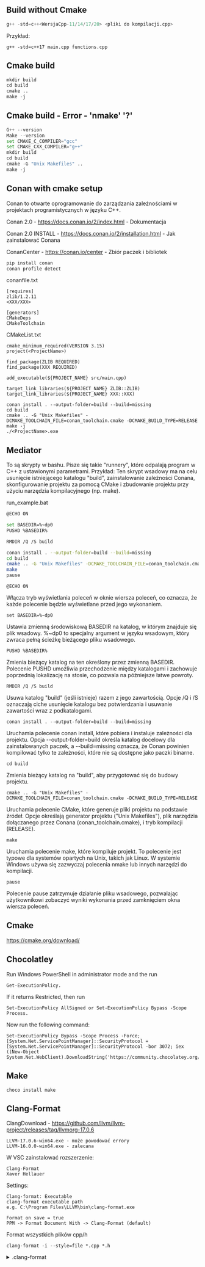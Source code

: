 ## Build without Cmake
```python
g++ -std=c++<WersjaCpp-11/14/17/20> <pliki do kompilacji.cpp>
```
Przykład:
```
g++ -std=c++17 main.cpp functions.cpp
```
## Cmake build

```python
mkdir build
cd build
cmake ..
make -j
```
## Cmake build - Error - 'nmake' '?' 

```python
G++ --version
Make --version
set CMAKE_C_COMPILER="gcc"
set CMAKE_CXX_COMPILER="g++"
mkdir build
cd build
cmake -G "Unix Makefiles" ..
make -j
```
## Conan with cmake setup 
Conan to otwarte oprogramowanie do zarządzania zależnościami w projektach programistycznych w języku C++. 

Conan 2.0 - https://docs.conan.io/2/index.html - Dokumentacja

Conan 2.0 INSTALL - https://docs.conan.io/2/installation.html - Jak zainstalować Conana

ConanCenter - https://conan.io/center - Zbiór paczek i bibliotek 

```python
pip install conan
conan profile detect
```
conanfile.txt
```
[requires]
zlib/1.2.11
<XXX/XXX>

[generators]
CMakeDeps
CMakeToolchain
```
CMakeList.txt
```
cmake_minimum_required(VERSION 3.15)
project(<ProjectName>)

find_package(ZLIB REQUIRED)
find_package(XXX REQUIRED)

add_executable(${PROJECT_NAME} src/main.cpp)

target_link_libraries(${PROJECT_NAME} ZLIB::ZLIB)
target_link_libraries(${PROJECT_NAME} XXX::XXX)
```
```
conan install . --output-folder=build --build=missing
cd build
cmake .. -G "Unix Makefiles" -DCMAKE_TOOLCHAIN_FILE=conan_toolchain.cmake -DCMAKE_BUILD_TYPE=RELEASE
make -j
./<ProjectName>.exe
```

## Mediator
To są skrypty w bashu. Pisze się takie "runnery", które odpalają program w C++ z ustawionymi parametrami. Przykład:
Ten skrypt wsadowy ma na celu usunięcie istniejącego katalogu "build", zainstalowanie zależności Conana, skonfigurowanie projektu za pomocą CMake i zbudowanie projektu przy użyciu narzędzia kompilacyjnego (np. make).

run_example.bat
```bash
@ECHO ON

set BASEDIR=%~dp0
PUSHD %BASEDIR%

RMDIR /Q /S build

conan install . --output-folder=build --build=missing
cd build
cmake .. -G "Unix Makefiles" -DCMAKE_TOOLCHAIN_FILE=conan_toolchain.cmake -DCMAKE_BUILD_TYPE=RELEASE
make
pause
```

```
@ECHO ON
```
Włącza tryb wyświetlania poleceń w oknie wiersza poleceń, co oznacza, że każde polecenie będzie wyświetlane przed jego wykonaniem.

```
set BASEDIR=%~dp0
```
Ustawia zmienną środowiskową BASEDIR na katalog, w którym znajduje się plik wsadowy. %~dp0 to specjalny argument w języku wsadowym, który zwraca pełną ścieżkę bieżącego pliku wsadowego.

```
PUSHD %BASEDIR%
```
Zmienia bieżący katalog na ten określony przez zmienną BASEDIR. Polecenie PUSHD umożliwia przechodzenie między katalogami i zachowuje poprzednią lokalizację na stosie, co pozwala na późniejsze łatwe powroty.

```
RMDIR /Q /S build
```
Usuwa katalog "build" (jeśli istnieje) razem z jego zawartością. Opcje /Q i /S oznaczają ciche usunięcie katalogu bez potwierdzania i usuwanie zawartości wraz z podkatalogami.

```
conan install . --output-folder=build --build=missing
```
Uruchamia polecenie conan install, które pobiera i instaluje zależności dla projektu. Opcja --output-folder=build określa katalog docelowy dla zainstalowanych paczek, a --build=missing oznacza, że Conan powinien kompilować tylko te zależności, które nie są dostępne jako paczki binarne.

```
cd build
```
Zmienia bieżący katalog na "build", aby przygotować się do budowy projektu.

```
cmake .. -G "Unix Makefiles" -DCMAKE_TOOLCHAIN_FILE=conan_toolchain.cmake -DCMAKE_BUILD_TYPE=RELEASE
```
Uruchamia polecenie CMake, które generuje pliki projektu na podstawie źródeł. Opcje określają generator projektu ("Unix Makefiles"), plik narzędzia dołączanego przez Conana (conan_toolchain.cmake), i tryb kompilacji (RELEASE).

```
make
```
Uruchamia polecenie make, które kompiluje projekt. To polecenie jest typowe dla systemów opartych na Unix, takich jak Linux. W systemie Windows używa się zazwyczaj polecenia nmake lub innych narzędzi do kompilacji.

```
pause
```
Polecenie pause zatrzymuje działanie pliku wsadowego, pozwalając użytkownikowi zobaczyć wyniki wykonania przed zamknięciem okna wiersza poleceń.

## Cmake

https://cmake.org/download/

## Chocolatley

Run Windows PowerShell in administrator mode and the run 
```
Get-ExecutionPolicy. 
```
If it returns Restricted, then run 
```
Set-ExecutionPolicy AllSigned or Set-ExecutionPolicy Bypass -Scope Process.
```
Now run the following command:
```
Set-ExecutionPolicy Bypass -Scope Process -Force; [System.Net.ServicePointManager]::SecurityProtocol = [System.Net.ServicePointManager]::SecurityProtocol -bor 3072; iex ((New-Object System.Net.WebClient).DownloadString('https://community.chocolatey.org/install.ps1'))
```

## Make

```
choco install make
```

## Clang-Format

ClangDownload - https://github.com/llvm/llvm-project/releases/tag/llvmorg-17.0.6

```
LLVM-17.0.6-win64.exe - może powodować errory
LLVM-16.0.0-win64.exe - zalecana
```

W VSC zainstalować rozszerzenie:
```
Clang-Format
Xaver Hellauer
```

Settings:
```
Clang-format: Executable
clang-format executable path
e.g. C:\Program Files\LLVM\bin\clang-format.exe

Format on save = true
PPM -> Format Document With -> Clang-Format (default)
```

Format wszystkich plików cpp/h
```
clang-format -i --style=file *.cpp *.h 
```

<details>
  <summary>.clang-format</summary>

<pre>
Language:        Cpp
# BasedOnStyle:  WebKit
AccessModifierOffset: -4
AlignAfterOpenBracket: true
AlignConsecutiveAssignments: true
AlignConsecutiveDeclarations: false
AlignEscapedNewlines: Left
AlignOperands:   false
AlignTrailingComments: true
AllowAllParametersOfDeclarationOnNextLine: true
AllowShortBlocksOnASingleLine: false
AllowShortCaseLabelsOnASingleLine: false
AllowShortFunctionsOnASingleLine: Empty
AllowShortIfStatementsOnASingleLine: false
AllowShortLoopsOnASingleLine: false
AlwaysBreakAfterDefinitionReturnType: None
AlwaysBreakAfterReturnType: None
AlwaysBreakBeforeMultilineStrings: false
AlwaysBreakTemplateDeclarations: true
BinPackArguments: false
BinPackParameters: false
BreakBeforeBraces: Allman
BraceWrapping:
  AfterClass:      true
  AfterControlStatement: true
  AfterEnum:       true
  AfterFunction:   true
  AfterNamespace:  true
  AfterObjCDeclaration: true
  AfterStruct:     true
  AfterUnion:      false
  AfterExternBlock: true
  BeforeCatch:     true
  BeforeElse:      true
  IndentBraces:    false
  SplitEmptyFunction: true
  SplitEmptyRecord: true
  SplitEmptyNamespace: true
BreakBeforeBinaryOperators: All
BreakBeforeInheritanceComma: false
BreakBeforeTernaryOperators: false
BreakConstructorInitializersBeforeComma: false
BreakConstructorInitializers: BeforeColon
BreakAfterJavaFieldAnnotations: false
BreakStringLiterals: true
ColumnLimit:     120
CommentPragmas:  '^ IWYU pragma:'
CompactNamespaces: false
ConstructorInitializerAllOnOneLineOrOnePerLine: true
ConstructorInitializerIndentWidth: 4
ContinuationIndentWidth: 4
Cpp11BracedListStyle: false
DerivePointerAlignment: false
DisableFormat:   false
ExperimentalAutoDetectBinPacking: false
FixNamespaceComments: true
ForEachMacros:
  - foreach
  - Q_FOREACH
  - BOOST_FOREACH
IncludeBlocks:   Preserve
IncludeCategories:
  - Regex:           '^"(llvm|llvm-c|clang|clang-c)/'
    Priority:        2
  - Regex:           '^(<|"(gtest|gmock|isl|json)/)'
    Priority:        3
  - Regex:           '.*'
    Priority:        1
IncludeIsMainRegex: '(Test)?$'
IndentCaseLabels: false
IndentPPDirectives: None
IndentWidth:     4
IndentWrappedFunctionNames: false
JavaScriptQuotes: Leave
JavaScriptWrapImports: true
KeepEmptyLinesAtTheStartOfBlocks: true
MacroBlockBegin: '^[A-Z_]+_(BEGIN|CONTINUE)[A-Z_]*$|^[A-Z_]*(BEGIN|CONTINUE)_[A-Z_]+$|^CPP_INTERFACE(_[1-9]+)?$|^glBegin'
MacroBlockEnd:   '^[A-Z_]+_END[A-Z_]*$|^[A-Z_]*END_[A-Z_]+$|^CPP_INTERFACE_END$|^glEnd'
MaxEmptyLinesToKeep: 1
NamespaceIndentation: None
ObjCBlockIndentWidth: 4
ObjCSpaceAfterProperty: true
ObjCSpaceBeforeProtocolList: true
PenaltyBreakAssignment: 2
PenaltyBreakBeforeFirstCallParameter: 19
PenaltyBreakComment: 300
PenaltyBreakFirstLessLess: 120
PenaltyBreakString: 1000
PenaltyExcessCharacter: 1000000
PenaltyReturnTypeOnItsOwnLine: 600
PointerAlignment: Left
ReflowComments:  true
SortIncludes: false
SpaceAfterCStyleCast: false
SpaceAfterTemplateKeyword: false
SpaceBeforeAssignmentOperators: true
SpaceBeforeParens: Never
SpaceInEmptyParentheses: false
SpacesBeforeTrailingComments: 1
SpacesInAngles:  true
SpacesInContainerLiterals: true
SpacesInCStyleCastParentheses: true
SpacesInParentheses: true
SpacesInSquareBrackets: true
Standard:        Cpp11
TabWidth:        4
UseTab:          Always
</pre>

</details>



